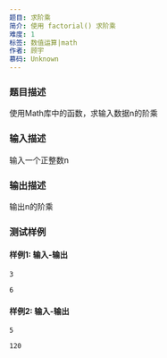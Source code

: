```yaml
---
题目: 求阶乘
简介: 使用 factorial() 求阶乘
难度: 1
标签: 数值运算|math
作者: 顾宇
慕码: Unknown
---
```


### 题目描述

使用Math库中的函数，求输入数据n的阶乘

### 输入描述

输入一个正整数n

### 输出描述

输出n的阶乘

### 测试样例

#### 样例1: 输入-输出

```
3
```

```
6
```

#### 样例2: 输入-输出

```
5
```

```
120
```

